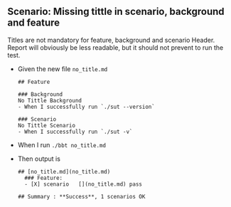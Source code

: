 <!-- omit from toc -->
## Scenario: Missing tittle in scenario, background and feature

Titles are not mandatory for feature, background and scenario Header.
Report will obviously be less readable, but it should not prevent to run the test.

- Given the new file `no_title.md`
  ```
  ## Feature

  ### Background
  No Tittle Background
  - When I successfully run `./sut --version`

  ### Scenario
  No Tittle Scenario
  - When I successfully run `./sut -v`
  ```

- When I run `./bbt no_title.md`
- Then output is
  ```
  ## [no_title.md](no_title.md)  
    ### Feature:   
    - [X] scenario   [](no_title.md) pass  

  ## Summary : **Success**, 1 scenarios OK
  ```